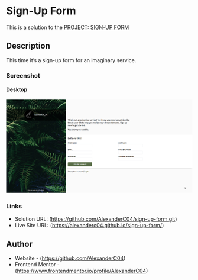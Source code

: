 # Sign-Up Form

This is a solution to the [PROJECT: SIGN-UP FORM](https://www.theodinproject.com/paths/full-stack-javascript/courses/intermediate-html-and-css/lessons/sign-up-form)

## Description

This time it’s a sign-up form for an imaginary service.

### Screenshot

#### Desktop

![](images/screenshotdesktop.png)

### Links

- Solution URL: (https://github.com/AlexanderC04/sign-up-form.git)
- Live Site URL: (https://alexanderc04.github.io/sign-up-form/)

## Author

- Website - (https://github.com/AlexanderC04)
- Frontend Mentor - (https://www.frontendmentor.io/profile/AlexanderC04)
